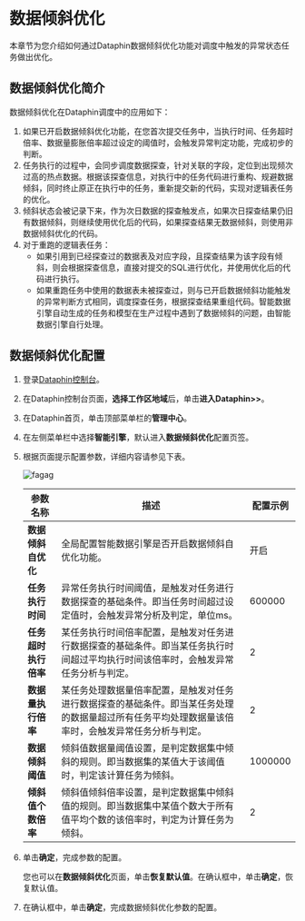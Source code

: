 # 数据倾斜优化

本章节为您介绍如何通过Dataphin数据倾斜优化功能对调度中触发的异常状态任务做出优化。

## 数据倾斜优化简介

数据倾斜优化在Dataphin调度中的应用如下：

1.  如果已开启数据倾斜优化功能，在您首次提交任务中，当执行时间、任务超时倍率、数据量膨胀倍率超过设定的阈值时，会触发异常判定功能，完成初步的判断。
2.  任务执行的过程中，会同步调度数据探查，针对关联的字段，定位到出现频次过高的热点数据。根据该探查信息，对执行中的任务代码进行重构、规避数据倾斜，同时终止原正在执行中的任务，重新提交新的代码，实现对逻辑表任务的优化。
3.  倾斜状态会被记录下来，作为次日数据的探查触发点，如果次日探查结果仍旧有数据倾斜，则继续使用优化后的代码，如果探查结果无数据倾斜，则使用非数据倾斜优化的代码。
4.  对于重跑的逻辑表任务：
    -   如果引用到已经探查过的数据表及对应字段，且探查结果为该字段有倾斜，则会根据探查信息，直接对提交的SQL进行优化，并使用优化后的代码进行执行。
    -   如果重跑任务中使用的数据表未被探查过，则与已开启数据倾斜功能触发的异常判断方式相同，调度探查任务，根据探查结果重组代码。智能数据引擎自动生成的任务和模型在生产过程中遇到了数据倾斜的问题，由智能数据引擎自行处理。

## 数据倾斜优化配置

1.  登录[Dataphin控制台](https://dataphin.console.aliyun.com/workingArea)。
2.  在Dataphin控制台页面，**选择工作区地域**后，单击**进入Dataphin\>\>**。
3.  在Dataphin首页，单击顶部菜单栏的**管理中心**。
4.  在左侧菜单栏中选择**智能引擎**，默认进入**数据倾斜优化**配置页签。
5.  根据页面提示配置参数，详细内容请参见下表。

    ![fagag](https://static-aliyun-doc.oss-accelerate.aliyuncs.com/assets/img/zh-CN/5294458061/p203393.png)

    |参数名称|描述|配置示例|
    |----|--|----|
    |**数据倾斜自优化**|全局配置智能数据引擎是否开启数据倾斜自优化功能。|开启|
    |**任务执行时间**|异常任务执行时间阈值，是触发对任务进行数据探查的基础条件。即当任务时间超过设定值时，会触发异常分析及判定，单位ms。|600000|
    |**任务超时执行倍率**|某任务执行时间倍率配置，是触发对任务进行数据探查的基础条件。即当某任务执行时间超过平均执行时间该倍率时，会触发异常任务分析与判定。|2|
    |**数据量执行倍率**|某任务处理数据量倍率配置，是触发对任务进行数据探查的基础条件。即当某任务处理的数据量超过所有任务平均处理数据量该倍率时，会触发异常任务分析与判定。|2|
    |**数据倾斜阈值**|倾斜值数据量阈值设置，是判定数据集中倾斜的规则。即当数据集的某值大于该阈值时，判定该计算任务为倾斜。|1000000|
    |**倾斜值个数倍率**|倾斜值倾斜倍率设置，是判定数据集中倾斜值的规则。即当数据集中某值个数大于所有值平均个数的该倍率时，判定为计算任务为倾斜。|2|

6.  单击**确定**，完成参数的配置。

    您也可以在**数据倾斜优化**页面，单击**恢复默认值**。在确认框中，单击**确定**，恢复默认值。

7.  在确认框中，单击**确定**，完成数据倾斜优化参数的配置。

